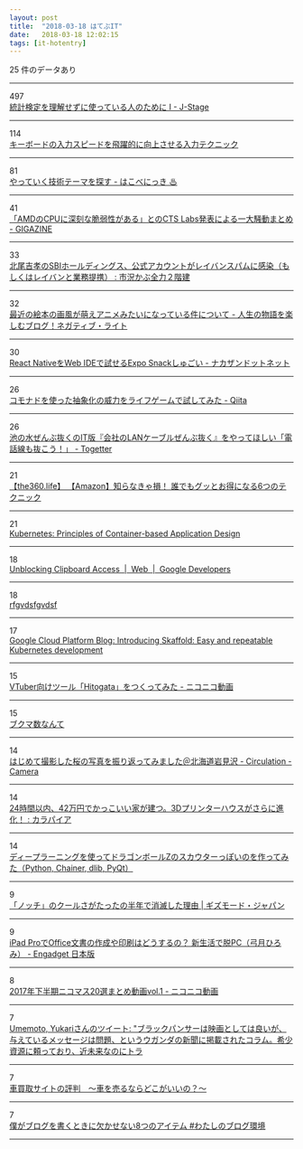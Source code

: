 ```yaml
---
layout: post
title:  "2018-03-18 はてぶIT"
date:   2018-03-18 12:02:15
tags: [it-hotentry]
---
```

25 件のデータあり

<hr><div class="row">
<div class="col-1"><span class="badge badge-pill badge-success h2">497</span></div>
<div class="col-11"><a href='https://www.jstage.jst.go.jp/article/kagakutoseibutsu/51/5/51_318/_pdf' target='_blank'>統計検定を理解せずに使っている人のために I - J-Stage</a></div>
</div>
<hr>
<div class="row">
<div class="col-1"><span class="badge badge-pill badge-success h2">114</span></div>
<div class="col-11"><a href='http://sato001.com/high-speed-input-keyboard' target='_blank'>キーボードの入力スピードを飛躍的に向上させる入力テクニック</a></div>
</div>
<hr>
<div class="row">
<div class="col-1"><span class="badge badge-pill badge-success h2">81</span></div>
<div class="col-11"><a href='https://hakobe932.hatenablog.com/entry/2018/03/17/190938' target='_blank'>やっていく技術テーマを探す - はこべにっき ♨</a></div>
</div>
<hr>
<div class="row">
<div class="col-1"><span class="badge badge-pill badge-success h2">41</span></div>
<div class="col-11"><a href='https://gigazine.net/news/20180317-amd-ryzen-epyc-security-flaw/' target='_blank'>「AMDのCPUに深刻な脆弱性がある」とのCTS Labs発表による一大騒動まとめ - GIGAZINE</a></div>
</div>
<hr>
<div class="row">
<div class="col-1"><span class="badge badge-pill badge-success h2">33</span></div>
<div class="col-11"><a href='http://kabumatome.doorblog.jp/archives/65914917.html' target='_blank'>北尾吉孝のSBIホールディングス、公式アカウントがレイバンスパムに感染（もしくはレイバンと業務提携） : 市況かぶ全力２階建</a></div>
</div>
<hr>
<div class="row">
<div class="col-1"><span class="badge badge-pill badge-success h2">32</span></div>
<div class="col-11"><a href='http://www.iwako-light.com/entry/ehonn-moe' target='_blank'>最近の絵本の画風が萌えアニメみたいになっている件について - 人生の物語を楽しむブログ！ネガティブ・ライト</a></div>
</div>
<hr>
<div class="row">
<div class="col-1"><span class="badge badge-pill badge-success h2">30</span></div>
<div class="col-11"><a href='http://blog.nkzn.info/entry/2018/03/17/005824' target='_blank'>React NativeをWeb IDEで試せるExpo Snackしゅごい - ナカザンドットネット</a></div>
</div>
<hr>
<div class="row">
<div class="col-1"><span class="badge badge-pill badge-success h2">26</span></div>
<div class="col-11"><a href='https://qiita.com/lotz/items/fbc4788b8ea8313cbf76' target='_blank'>コモナドを使った抽象化の威力をライフゲームで試してみた - Qiita</a></div>
</div>
<hr>
<div class="row">
<div class="col-1"><span class="badge badge-pill badge-success h2">26</span></div>
<div class="col-11"><a href='https://togetter.com/li/1209487' target='_blank'>池の水ぜんぶ抜くのIT版『会社のLANケーブルぜんぶ抜く』をやってほしい「電話線も抜こう！」 - Togetter</a></div>
</div>
<hr>
<div class="row">
<div class="col-1"><span class="badge badge-pill badge-success h2">21</span></div>
<div class="col-11"><a href='http://the360.life/U1301.doit?id=3045' target='_blank'>【the360.life】 【Amazon】知らなきゃ損！ 誰でもグッとお得になる6つのテクニック</a></div>
</div>
<hr>
<div class="row">
<div class="col-1"><span class="badge badge-pill badge-success h2">21</span></div>
<div class="col-11"><a href='http://blog.kubernetes.io/2018/03/principles-of-container-app-design.html' target='_blank'>Kubernetes: Principles of Container-based Application Design</a></div>
</div>
<hr>
<div class="row">
<div class="col-1"><span class="badge badge-pill badge-success h2">18</span></div>
<div class="col-11"><a href='https://developers.google.com/web/updates/2018/03/clipboardapi' target='_blank'>Unblocking Clipboard Access  |  Web  |  Google Developers</a></div>
</div>
<hr>
<div class="row">
<div class="col-1"><span class="badge badge-pill badge-success h2">18</span></div>
<div class="col-11"><a href='http://b.hatena.ne.jp/guide?via=201027' target='_blank'>rfgvdsfgvdsf</a></div>
</div>
<hr>
<div class="row">
<div class="col-1"><span class="badge badge-pill badge-success h2">17</span></div>
<div class="col-11"><a href='https://cloudplatform.googleblog.com/2018/03/introducing-Skaffold-Easy-and-repeatable-Kubernetes-development.html' target='_blank'>Google Cloud Platform Blog: Introducing Skaffold: Easy and repeatable Kubernetes development</a></div>
</div>
<hr>
<div class="row">
<div class="col-1"><span class="badge badge-pill badge-success h2">15</span></div>
<div class="col-11"><a href='http://www.nicovideo.jp/watch/sm32898996' target='_blank'>VTuber向けツール「Hitogata」をつくってみた - ニコニコ動画</a></div>
</div>
<hr>
<div class="row">
<div class="col-1"><span class="badge badge-pill badge-success h2">15</span></div>
<div class="col-11"><a href='https://anond.hatelabo.jp/20180317190401' target='_blank'>ブクマ数なんて</a></div>
</div>
<hr>
<div class="row">
<div class="col-1"><span class="badge badge-pill badge-success h2">14</span></div>
<div class="col-11"><a href='http://tatsumo77.hatenablog.com/entry/2018/03/17/193206' target='_blank'>はじめて撮影した桜の写真を振り返ってみました＠北海道岩見沢 - Circulation - Camera</a></div>
</div>
<hr>
<div class="row">
<div class="col-1"><span class="badge badge-pill badge-success h2">14</span></div>
<div class="col-11"><a href='http://karapaia.com/archives/52255337.html' target='_blank'>24時間以内、42万円でかっこいい家が建つ。3Dプリンターハウスがさらに進化！ : カラパイア</a></div>
</div>
<hr>
<div class="row">
<div class="col-1"><span class="badge badge-pill badge-success h2">14</span></div>
<div class="col-11"><a href='http://neuro-educator.com/dbscouter/' target='_blank'>ディープラーニングを使ってドラゴンボールZのスカウターっぽいのを作ってみた（Python, Chainer, dlib, PyQt）</a></div>
</div>
<hr>
<div class="row">
<div class="col-1"><span class="badge badge-pill badge-success h2">9</span></div>
<div class="col-11"><a href='https://www.gizmodo.jp/2018/03/notchs-arent-cool-anymore-already.html' target='_blank'>「ノッチ」のクールさがたったの半年で消滅した理由 | ギズモード・ジャパン</a></div>
</div>
<hr>
<div class="row">
<div class="col-1"><span class="badge badge-pill badge-success h2">9</span></div>
<div class="col-11"><a href='https://japanese.engadget.com/2018/03/17/ipad-pro-office-pc/' target='_blank'>iPad ProでOffice文書の作成や印刷はどうするの？ 新生活で脱PC（弓月ひろみ） - Engadget 日本版</a></div>
</div>
<hr>
<div class="row">
<div class="col-1"><span class="badge badge-pill badge-success h2">8</span></div>
<div class="col-11"><a href='http://www.nicovideo.jp/watch/sm32891733' target='_blank'>2017年下半期ニコマス20選まとめ動画vol.1 - ニコニコ動画</a></div>
</div>
<hr>
<div class="row">
<div class="col-1"><span class="badge badge-pill badge-success h2">7</span></div>
<div class="col-11"><a href='http://twitter.com/umemotoyukari/status/974797889930256384' target='_blank'>Umemoto, Yukariさんのツイート: "ブラックパンサーは映画としては良いが、与えているメッセージは問題、というウガンダの新聞に掲載されたコラム。希少資源に頼っており、近未来なのにトラ</a></div>
</div>
<hr>
<div class="row">
<div class="col-1"><span class="badge badge-pill badge-success h2">7</span></div>
<div class="col-11"><a href='http://shizu183.com/?p=557' target='_blank'>車買取サイトの評判　～車を売るならどこがいいの？～</a></div>
</div>
<hr>
<div class="row">
<div class="col-1"><span class="badge badge-pill badge-success h2">7</span></div>
<div class="col-11"><a href='https://tobalog.com/2018/03/blog-must-item/' target='_blank'>僕がブログを書くときに欠かせない8つのアイテム #わたしのブログ環境</a></div>
</div>
<hr>
